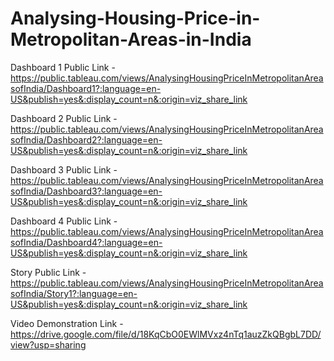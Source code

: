 # Analysing-Housing-Price-in-Metropolitan-Areas-in-India


Dashboard 1 Public Link - https://public.tableau.com/views/AnalysingHousingPriceInMetropolitanAreasofIndia/Dashboard1?:language=en-US&publish=yes&:display_count=n&:origin=viz_share_link

Dashboard 2 Public Link - https://public.tableau.com/views/AnalysingHousingPriceInMetropolitanAreasofIndia/Dashboard2?:language=en-US&publish=yes&:display_count=n&:origin=viz_share_link

Dashboard 3 Public Link - https://public.tableau.com/views/AnalysingHousingPriceInMetropolitanAreasofIndia/Dashboard3?:language=en-US&publish=yes&:display_count=n&:origin=viz_share_link

Dashboard 4 Public Link - https://public.tableau.com/views/AnalysingHousingPriceInMetropolitanAreasofIndia/Dashboard4?:language=en-US&publish=yes&:display_count=n&:origin=viz_share_link

Story Public Link - https://public.tableau.com/views/AnalysingHousingPriceInMetropolitanAreasofIndia/Story1?:language=en-US&publish=yes&:display_count=n&:origin=viz_share_link


Video Demonstration Link - https://drive.google.com/file/d/18KqCbO0EWlMVxz4nTq1auzZkQBgbL7DD/view?usp=sharing
